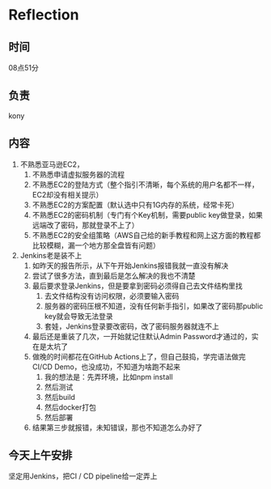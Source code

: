 # Reflection

## 时间

08点51分

## 负责

kony

## 内容

1. 不熟悉亚马逊EC2，
   1. 不熟悉申请虚拟服务器的流程
   2. 不熟悉EC2的登陆方式（整个指引不清晰，每个系统的用户名都不一样，EC2却没有相关提示）
   3. 不熟悉EC2的方案配置（默认选中只有1G内存的系统，经常卡死）
   4. 不熟悉EC2的密码机制（专门有个Key机制，需要public key做登录，如果远端改了密码，那就登录不上了）
   5. 不熟悉EC2的安全组策略（AWS自己给的新手教程和网上这方面的教程都比较模糊，漏一个地方那全盘皆有问题）
2. Jenkins老是装不上
   1. 如昨天的报告所示，从下午开始Jenkins报错我就一直没有解决
   2. 尝试了很多方法，直到最后是怎么解决的我也不清楚
   3. 最后要求登录Jenkins，但是要拿到密码必须得自己去文件结构里找
      1. 去文件结构没有访问权限，必须要输入密码
      2. 服务器的密码压根不知道，没有任何新手指引，如果改了密码那public key就会导致无法登录
      3. 套娃，Jenkins登录要改密码，改了密码服务器就连不上
   4. 最后还是重装了几次，一开始就记住默认Admin Password才通过的，实在是太坑了
   5. 做晚的时间都花在GitHub Actions上了，但自己鼓捣，学完语法做完CI/CD Demo，也没成功，不知道为啥跑不起来
      1. 我的想法是：先弄环境，比如npm install
      2. 然后测试
      3. 然后build
      4. 然后docker打包
      5. 然后部署
   6. 结果第三步就报错，未知错误，那也不知道怎么办好了

## 今天上午安排

坚定用Jenkins，把CI / CD pipeline给一定弄上

